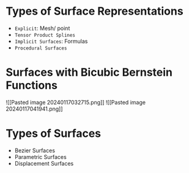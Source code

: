 # Types of Surface Representations
* `Explicit`: Mesh/ point
* `Tensor Product Splines`
* `Implicit Surfaces`: Formulas
* `Procedural Surfaces`

# Surfaces with Bicubic Bernstein Functions
![[Pasted image 20240117032715.png]]
![[Pasted image 20240117041941.png]]

# Types of Surfaces
* Bezier Surfaces
* Parametric Surfaces
* Displacement Surfaces
